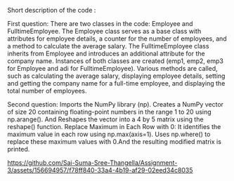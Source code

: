 Short description of the code :

First question:
There are two classes in the code: Employee and FulltimeEmployee. 
The Employee class serves as a base class with attributes for employee details, a counter for the number of employees, and a method to calculate the average salary. The FulltimeEmployee class inherits from Employee and introduces an additional attribute for the company name.
Instances of both classes are created (emp1, emp2, emp3 for Employee and adi for FulltimeEmployee). Various methods are called, such as calculating the average salary, displaying employee details, setting and getting the company name for a full-time employee, and displaying the total number of employees.

Second question:
Imports the NumPy library (np).
Creates a NumPy vector of size 20 containing floating-point numbers in the range 1 to 20 using np.arange(). And
Reshapes the vector into a 4 by 5 matrix using the reshape() function.
Replace Maximum in Each Row with 0:
It identifies the maximum value in each row using np.max(axis=1).
Uses np.where() to replace these maximum values with 0.And the resulting modified matrix is printed.





https://github.com/Sai-Suma-Sree-Thangella/Assignment-3/assets/156694957/f78ff840-33a4-4b19-af29-02eed34c8035

